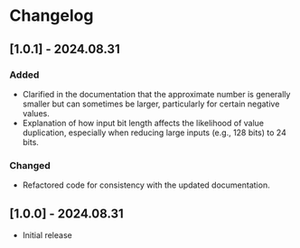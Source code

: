 # Changelog

## [1.0.1] - 2024.08.31

### Added

- Clarified in the documentation that the approximate number is generally smaller but can sometimes be larger, particularly for certain negative values.
- Explanation of how input bit length affects the likelihood of value duplication, especially when reducing large inputs (e.g., 128 bits) to 24 bits.

### Changed

- Refactored code for consistency with the updated documentation.

## [1.0.0] - 2024.08.31

- Initial release
